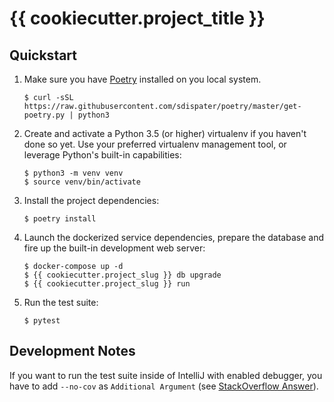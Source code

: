 # {{ cookiecutter.project_title }}


## Quickstart 

 1. Make sure you have [Poetry][1] installed on you local system. 

        $ curl -sSL https://raw.githubusercontent.com/sdispater/poetry/master/get-poetry.py | python3

 2. Create and activate a Python 3.5 (or higher) virtualenv if you haven't 
    done so yet.  Use your preferred virtualenv management tool, or leverage
    Python's built-in capabilities:

        $ python3 -m venv venv
        $ source venv/bin/activate

 3. Install the project dependencies:

        $ poetry install

 4. Launch the dockerized service dependencies, prepare the database
    and fire up the built-in development web server:

        $ docker-compose up -d
        $ {{ cookiecutter.project_slug }} db upgrade
        $ {{ cookiecutter.project_slug }} run

 5. Run the test suite:

        $ pytest

[1]: https://poetry.eustace.io/


## Development Notes

If you want to run the test suite inside of IntelliJ with enabled debugger, 
you have to add `--no-cov` as `Additional Argument` (see 
[StackOverflow Answer][2]).

[2]: https://stackoverflow.com/questions/40718760/unable-to-debug-in-pycharm-with-pytest
